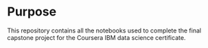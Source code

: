 # Purpose
This repository contains all the notebooks used to complete the final capstone project for the Coursera IBM data science certificate. 
